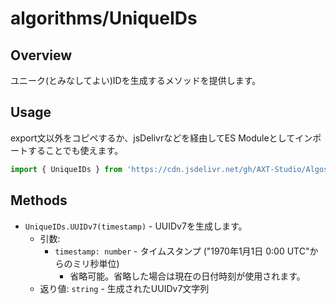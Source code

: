 # algorithms/UniqueIDs

## Overview

ユニーク(とみなしてよい)IDを生成するメソッドを提供します。

## Usage

export文以外をコピペするか、jsDelivrなどを経由してES Moduleとしてインポートすることでも使えます。

```js
import { UniqueIDs } from 'https://cdn.jsdelivr.net/gh/AXT-Studio/Algos.js/algorithms/UniqueIDs/main.mjs';
```

## Methods

- `UniqueIDs.UUIDv7(timestamp)` - UUIDv7を生成します。
    - 引数:
        - `timestamp: number` - タイムスタンプ ("1970年1月1日 0:00 UTC"からのミリ秒単位)
            - 省略可能。省略した場合は現在の日付時刻が使用されます。
    - 返り値: `string` - 生成されたUUIDv7文字列
